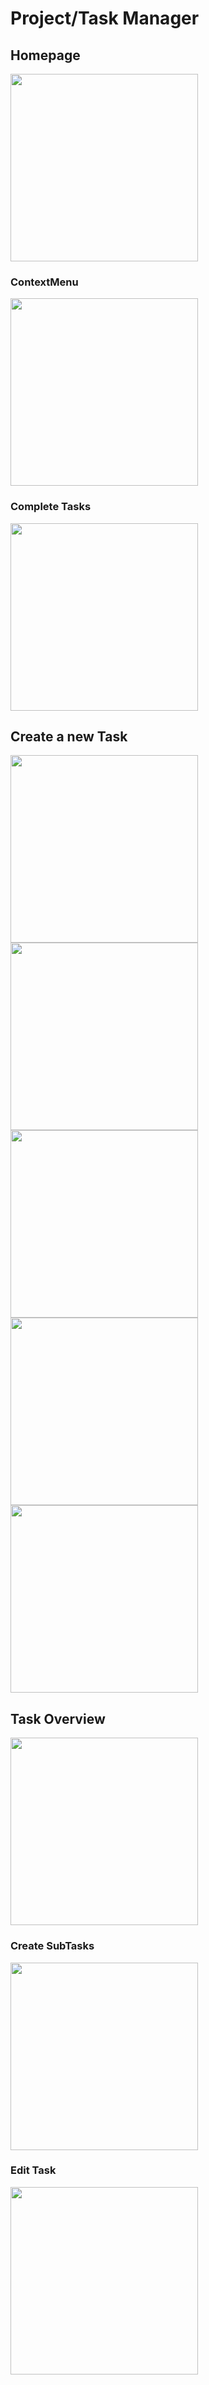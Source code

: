 # Project/Task Manager

## Homepage
<img src="https://github.com/user-attachments/assets/fa705995-fe2d-4526-8c7a-1b57ca3d7179" width="300" />

### ContextMenu
<img src="https://github.com/user-attachments/assets/e4e9bd0a-f194-4fdf-88f8-2a8d76ad440d" width="300" />

### Complete Tasks
<img src="https://github.com/user-attachments/assets/536c1bfb-3652-482a-a88c-c705a6a428b0" width="300" />

## Create a new Task
<img src="https://github.com/user-attachments/assets/50c92888-59bf-47dd-8830-bfb5e849632e" width="300" />
<img src="https://github.com/user-attachments/assets/eedb6d78-ad2c-4dda-8ea2-b0351effaaa7" width="300" />
<img src="https://github.com/user-attachments/assets/721f30d5-fc35-4044-8de9-b64b15928fb4" width="300" />
<img src="https://github.com/user-attachments/assets/ec1a9512-80d9-401e-9bce-7bf44bf1031f" width="300" />
<img src="https://github.com/user-attachments/assets/709e53c1-0941-4183-9b0e-6e736ebc641d" width="300" />

## Task Overview
<img src="https://github.com/user-attachments/assets/ec52fafb-dd9e-4cef-a188-f939e04ece09" width="300" />

### Create SubTasks
<img src="https://github.com/user-attachments/assets/7075a323-9b45-43d0-bc0d-63c1688f1129" width="300" />

### Edit Task
<img src="https://github.com/user-attachments/assets/6d88a2a3-2857-48fc-a5a6-094a5159dfc9" width="300" />

